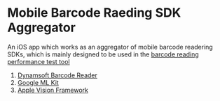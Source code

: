 # Mobile Barcode Raeding SDK Aggregator

An iOS app which works as an aggregator of mobile barcode readering SDKs, which is mainly designed to be used in the [barcode reading performance test tool](https://github.com/xulihang/Barcode-Reading-Performance-Test)

1. [Dynamsoft Barcode Reader](https://www.dynamsoft.com/barcode-reader/overview/)
2. [Google ML Kit](https://developers.google.com/ml-kit/)
3. [Apple Vision Framework](https://developer.apple.com/documentation/vision)

